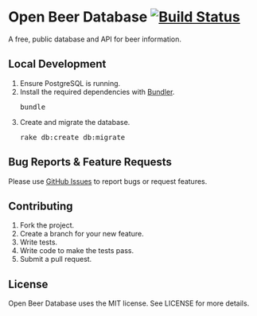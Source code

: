 # Open Beer Database [![Build Status](https://secure.travis-ci.org/tristandunn/openbeerdatabase.png)](http://travis-ci.org/tristandunn/openbeerdatabase)

A free, public database and API for beer information.

## Local Development

1. Ensure PostgreSQL is running.
2. Install the required dependencies with [Bundler](http://gembundler.com).
   <pre>
   bundle
   </pre>
3. Create and migrate the database.
   <pre>
   rake db:create db:migrate
   </pre>

## Bug Reports & Feature Requests

Please use [GitHub Issues](https://github.com/tristandunn/openbeerdatabase/issues) to report bugs or request features.

## Contributing

1. Fork the project.
2. Create a branch for your new feature.
3. Write tests.
4. Write code to make the tests pass.
5. Submit a pull request.

## License

Open Beer Database uses the MIT license. See LICENSE for more details.
